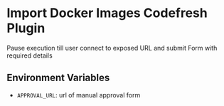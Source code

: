 # Import Docker Images Codefresh Plugin

Pause execution till user connect to exposed URL and submit Form with required details

## Environment Variables

- `APPROVAL_URL`: url of manual approval form